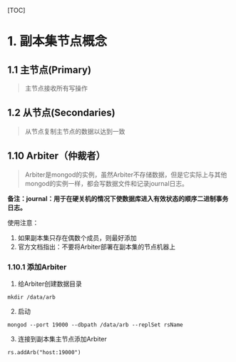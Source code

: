 [TOC]

# 1. 副本集节点概念

## 1.1 主节点(Primary)
>主节点接收所有写操作

## 1.2 从节点(Secondaries)
>从节点复制主节点的数据以达到一致

## 1.10 Arbiter（仲裁者）
>Arbiter是mongod的实例，虽然Arbiter不存储数据，但是它实际上与其他mongod的实例一样，都会写数据文件和记录journal日志。

**备注：journal：用于在硬关机的情况下使数据库进入有效状态的顺序二进制事务日志。**

使用注意：

1. 如果副本集只存在偶数个成员，则最好添加
2. 官方文档指出：不要将Arbiter部署在副本集的节点机器上

### 1.10.1 添加Arbiter

1. 给Arbiter创建数据目录

```shell
mkdir /data/arb
```

2. 启动

```shell
mongod --port 19000 --dbpath /data/arb --replSet rsName
```

3. 连接到副本集主节点添加Arbiter

```shell
rs.addArb("host:19000")
```